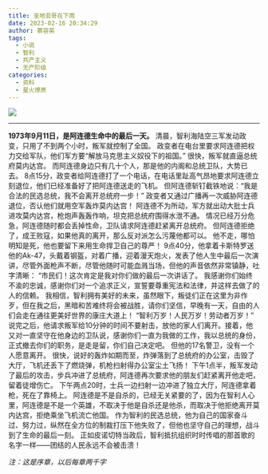 ```yaml
---
title: 圣地亚哥在下雨
date: 2023-02-16 20:34:29
author: 慕容英
tags:
  - 小说
  - 智利
  - 共产主义
  - 无产阶级
categories: 
  - 资料
  - 星火燎原
---
```


![](https://file.yupenbob.ml/img/202302162031172.jpg)

---

**1973年9月11日，是阿连德生命中的最后一天。**
	清晨，智利海陆空三军发动政变，只用了不到两个小时，叛军就控制了全国。
	政变者在电台里要求阿连德把权力交给军队，他们军方要“解放马克思主义奴役下的祖国。”
	很快，叛军就直逼总统府莫内达宫。
	而阿连德身边只有几十个人，那是他的内阁和总统卫队，大势已去。
	8点15分，政变者给阿连德打了一个电话，在电话里趾高气昂地要求阿连德立刻退位，他们已经准备好了把阿连德送走的飞机。
	但阿连德斩钉截铁地说：“我是合法的民选总统，我不会离开总统府一步！”
	政变者又通过广播再一次威胁阿连德退位，否认他们就用空军轰炸莫内达宫！
	阿连德不为所动，军方就出动大批士兵进攻莫内达宫，枪炮声轰轰作响，坦克把总统府围得水泄不通。
	情况已经万分危急，阿连德随时都会丢掉性命，卫队请求阿连德赶紧离开总统府。
	但阿连德拒绝了，成王败寇，如果他真的离开，那么反对派怎么污蔑他都可以。
	他不走，哪怕明知是死，他也要留下来用生命捍卫自己的尊严！
	9点40分，他拿着卡斯特罗送他的Ak-47，头戴着钢盔，对着广播，迎着漫天炮火，发表了他人生中最后一次演讲，尽管外面枪声不断，尽管他随时可能血溅当场，但他的声音依然非常镇静，吐字清晰：
	“市民们！这次肯定是我对你们做的最后一次讲话了。
	我感谢你们始终不渝的忠诚，感谢你们对一个追求正义，宣誓要尊重宪法和法律，并这样去做了的人的信赖。
	我相信，智利拥有美好的未来，虽然眼下，叛徒们正在这里为非作歹，但在我之后，黑暗和苦难终将会被战胜，请你们坚信，早晚有一天，自由的人们会走在通往更美好世界的康庄大道上！
	“智利万岁！人民万岁！劳动者万岁！”
	说完之后，他请求叛军给10分钟的时间不要射击，放他的家人们离开。接着，他又对一直坚守在他身边的卫队说，感谢你们一直为我做的工作，我以总统的身份，正式撤去你们的职务，是走是留，你们自己决定吧。
	但他的17名警卫，没有一个人愿意离开。
	很快，说好的轰炸如期而至，炸弹落到了总统府的办公室，击毁了大厅，飞机还丢下了燃烧弹，机枪扫射得办公室尘土飞扬！
	下午1点半，叛军发动了最后的攻击，步兵冲进了总统府，阿连德再次要求他的朋友们赶紧离开他走吧，留着徒增伤亡。
	下午两点20时，士兵一边扫射一边冲进了独立大厅，阿连德拿着枪，死在了靠椅上。
	阿连德是不是自杀的，已经无关紧要的了，因为在智利人心里，阿连德是不是一个英雄，不取决于他是自杀还是他杀，而取决于他拒绝离开莫内达宫，拒绝乘坐飞机流亡他国。
	作为智利的民选总统，他为自己的国家奋斗过、努力过，纵然在全方位的制裁打压下他失败了，但他也坚守自己的理想，战斗到了生命的最后一刻。
	正如皮诺切特当政后，智利抵抗组织时时传唱的那首歌的名字一样——团结的人民永远不会被击溃！



*注：这是序章，以后每章两千字*